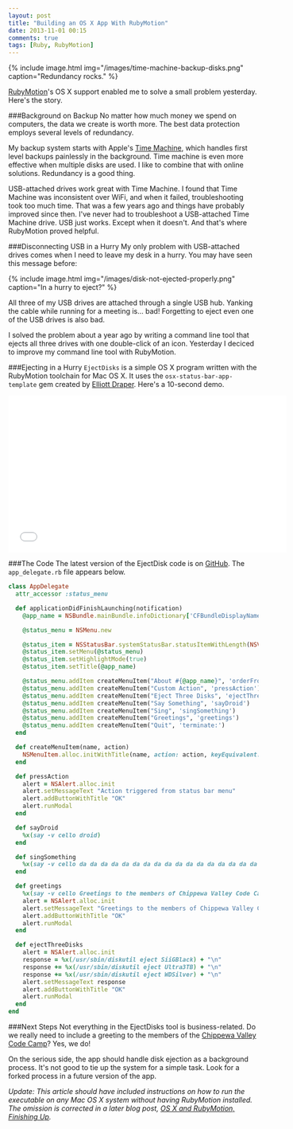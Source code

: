 ```yaml
---
layout: post
title: "Building an OS X App With RubyMotion"
date: 2013-11-01 00:15
comments: true
tags: [Ruby, RubyMotion]
---
```

{% include image.html img="/images/time-machine-backup-disks.png" caption="Redundancy rocks." %} 

[RubyMotion](/blog/2012/10/29/building-ios-apps-with-ruby-motion/)'s OS X support enabled me to solve a small problem yesterday.  Here's the story.

###Background on Backup
No matter how much money we spend on computers, the data we create is worth more. The best data protection employs several levels of redundancy.

My backup system starts with Apple's [Time Machine](http://www.apple.com/findouthow/mac/#timemachinebasics), which handles first level backups painlessly in the background. Time machine is even more effective when multiple disks are used. I like to combine that with online solutions. Redundancy is a good thing.

USB-attached drives work great with Time Machine. I found that Time Machine was inconsistent over WiFi, and when it failed, troubleshooting took too much time. That was a few years ago and things have probably improved since then. I've never had to troubleshoot a USB-attached Time Machine drive. USB just works. Except when it doesn't. And that's where RubyMotion proved helpful.

<!--more-->

###Disconnecting USB in a Hurry
My only problem with USB-attached drives comes when I need to leave my desk in a hurry. You may have seen this message before:

{% include image.html img="/images/disk-not-ejected-properly.png" caption="In a hurry to eject?" %} 

All three of my USB drives are attached through a single USB hub. Yanking the cable while running for a meeting is… bad! Forgetting to eject even one of the USB drives is also bad.

I solved the problem about a year ago by writing a command line tool that ejects all three drives with one double-click of an icon. Yesterday I deciced to improve my command line tool with RubyMotion.

###Ejecting in a Hurry
`EjectDisks` is a simple OS X program written with the RubyMotion toolchain for Mac OS X. It uses the `osx-status-bar-app-template` gem created by [Elliott Draper](https://github.com/kickcode/osx-status-bar-app-template). Here's a 10-second demo.

<div class="video-container">
<iframe name="eject-disks-osx" src="//player.vimeo.com/video/78349497" width="560" height="315" frameborder="0" webkitallowfullscreen mozallowfullscreen allowfullscreen></iframe>
</div>

###The Code
The latest version of the EjectDisk code is on [GitHub](https://github.com/RayHightower/EjectDisks). The `app_delegate.rb` file appears below.

~~~ruby
class AppDelegate
  attr_accessor :status_menu

  def applicationDidFinishLaunching(notification)
    @app_name = NSBundle.mainBundle.infoDictionary['CFBundleDisplayName']

    @status_menu = NSMenu.new

    @status_item = NSStatusBar.systemStatusBar.statusItemWithLength(NSVariableStatusItemLength).init
    @status_item.setMenu(@status_menu)
    @status_item.setHighlightMode(true)
    @status_item.setTitle(@app_name)

    @status_menu.addItem createMenuItem("About #{@app_name}", 'orderFrontStandardAboutPanel:')
    @status_menu.addItem createMenuItem("Custom Action", 'pressAction')
    @status_menu.addItem createMenuItem("Eject Three Disks", 'ejectThreeDisks')
    @status_menu.addItem createMenuItem("Say Something", 'sayDroid')
    @status_menu.addItem createMenuItem("Sing", 'singSomething')
    @status_menu.addItem createMenuItem("Greetings", 'greetings')
    @status_menu.addItem createMenuItem("Quit", 'terminate:')
  end

  def createMenuItem(name, action)
    NSMenuItem.alloc.initWithTitle(name, action: action, keyEquivalent: '')
  end

  def pressAction
    alert = NSAlert.alloc.init
    alert.setMessageText "Action triggered from status bar menu"
    alert.addButtonWithTitle "OK"
    alert.runModal
  end

  def sayDroid
    %x(say -v cello droid)
  end

  def singSomething
    %x(say -v cello da da da da da da da da da da da da da da da da da da da da da da da da da da)
  end

  def greetings
    %x(say -v cello Greetings to the members of Chippewa Valley Code Camp &)
    alert = NSAlert.alloc.init
    alert.setMessageText "Greetings to the members of Chippewa Valley Code Camp!"
    alert.addButtonWithTitle "OK"
    alert.runModal
  end

  def ejectThreeDisks
    alert = NSAlert.alloc.init
    response = %x(/usr/sbin/diskutil eject SiiGBlack) + "\n"
    response += %x(/usr/sbin/diskutil eject Ultra3TB) + "\n"
    response += %x(/usr/sbin/diskutil eject WDSilver) + "\n"
    alert.setMessageText response
    alert.addButtonWithTitle "OK"
    alert.runModal
  end
end
~~~

###Next Steps
Not everything in the EjectDisks tool is business-related. Do we really need to include a greeting to the members of the [Chippewa Valley Code Camp](http://chippewavalleycodecamp.com/)?  Yes, we do!

On the serious side, the app should handle disk ejection as a background process. It's not good to tie up the system for a simple task. Look for a forked process in a future version of the app.

_Update: This article should have included instructions on how to run the executable on any Mac OS X system without having RubyMotion installed. The omission is corrected in a later blog post, [OS X and RubyMotion, Finishing Up](/blog/2013/11/11/os-x-and-rubymotion-finishing-up/)._
